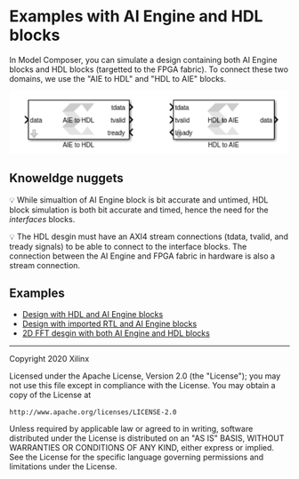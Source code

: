 # Examples with AI Engine and HDL blocks

In Model Composer, you can simulate a design containing both AI Engine blocks and HDL blocks (targetted to the FPGA fabric). To connect these two domains, we use the "AIE to HDL" and "HDL to AIE" blocks.

![](images/screen_shot.PNG)

## Knoweldge nuggets
 :bulb: While simualtion of AI Engine block is bit accurate and untimed, HDL block simulation is both bit accurate and timed, hence the need for the *interfaces* blocks. 
 
 :bulb: The HDL desgin must have an AXI4 stream connections (tdata, tvalid, and tready signals) to be able to connect to the interface blocks. The connection between the AI Engine and FPGA fabric in hardware is also a stream connection.

## Examples
- [Design with HDL and AI Engine blocks](AIE_HDL_cosim/README.md)
- [Design with imported RTL and AI Engine blocks](AIE_HDL_cosim_rtl_blackbox/README.md)
- [2D FFT desgin with both AI Engine and HDL blocks](FFT2D/README.md)

------------
Copyright 2020 Xilinx

Licensed under the Apache License, Version 2.0 (the "License");
you may not use this file except in compliance with the License.
You may obtain a copy of the License at

    http://www.apache.org/licenses/LICENSE-2.0

Unless required by applicable law or agreed to in writing, software
distributed under the License is distributed on an "AS IS" BASIS,
WITHOUT WARRANTIES OR CONDITIONS OF ANY KIND, either express or implied.
See the License for the specific language governing permissions and
limitations under the License.
